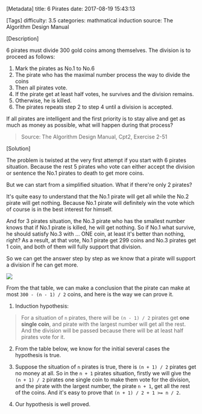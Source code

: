 [Metadata]
title: 6 Pirates
date: 2017-08-19 15:43:13

[Tags]
difficulty: 3.5
categories: mathmatical induction
source: The Algorithm Design Manual

[Description]

6 pirates must divide 300 gold coins among themselves. The division is to proceed as follows:

1. Mark the pirates as No.1 to No.6
2. The pirate who has the maximal number process the way to divide the coins
3. Then all pirates vote.
4. If the pirate get at least half votes, he survives and the division remains.
5. Otherwise, he is killed.
6. The pirates repeats step 2 to step 4 until a division is accepted.

If all pirates are intelligent and the first priority is to stay alive and get as much as money as possible, what will happen during that process?

> Source: The Algorithm Design Manual, Cpt2, Exercise 2-51

[Solution]

The problem is twisted at the very first attempt if you start with 6 pirates situation. Because the rest 5 pirates who vote can either accept the division or sentence the No.1 pirates to death to get more coins.

But we can start from a simplified situation. What if there're only 2 pirates?

It's quite easy to understand that the No.1 pirate will get all while the No.2 pirate will get nothing. Because No.1 pirate will definitely win the vote which of course is in the best interest for himself.

And for 3 pirates situation, the No.3 pirate who has the smallest number knows that if No.1 pirate is killed, he will get nothing. So if No.1 what survive, he should satisfy No.3 with ... ONE coin, at least it's better than nothing, right? As a result, at that vote, No.1 pirate get 299 coins and No.3 pirates get 1 coin, and both of them will fully support that division.

So we can get the answer step by step as we know that a pirate will support a division if he can get more.

![](http://wizmann-pic.qiniudn.com/17-8-19/78418745.jpg)

From the that table, we can make a conclusion that the pirate can make at most `300 - (n - 1) / 2` coins, and here is the way we can prove it.

1. Induction hypothesis:    
> For a situation of `n` pirates, there will be `(n - 1) / 2` pirates get **one single coin**, and pirate with the largest number will get all the rest. And the division will be passed because there will be at least half pirates vote for it.

2. From the table below, we know for the initial several cases the hypothesis is true.

3. Suppose the situation of `n` pirates is true, there is `(n + 1) / 2` pirates get no money at all. So in the `n + 1` pirates situation, firstly we will give the `(n + 1) / 2` pirates one single coin to make them vote for the division, and the pirate with the largest number, the pirate `n + 1`, get all the rest of the coins. And it's easy to prove that `(n + 1) / 2 + 1 >= n / 2`.
4. Our hypothesis is well proved.